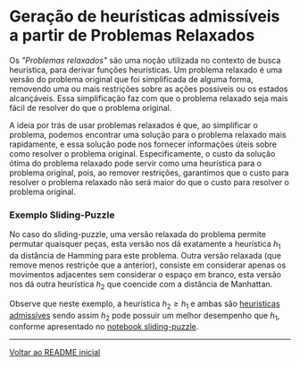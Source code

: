 # Geração de heurísticas admissíveis a partir de Problemas Relaxados

Os *"Problemas relaxados"* são uma noção utilizada no contexto de busca heurística, para derivar funções heurísticas. Um problema relaxado é uma versão do problema original que foi simplificada de alguma forma, removendo uma ou mais restrições sobre as ações possíveis ou os estados alcançáveis. Essa simplificação faz com que o problema relaxado seja mais fácil de resolver do que o problema original.

A ideia por trás de usar problemas relaxados é que, ao simplificar o problema, podemos encontrar uma solução para o problema relaxado mais rapidamente, e essa solução pode nos fornecer informações úteis sobre como resolver o problema original. Especificamente, o custo da solução ótima do problema relaxado pode servir como uma heurística para o problema original, pois, ao remover restrições, garantimos que o custo para resolver o problema relaxado não será maior do que o custo para resolver o problema original.

### Exemplo Sliding-Puzzle
No caso do sliding-puzzle, uma versão relaxada do problema permite permutar quaisquer peças, esta versão nos dá exatamente a heurística $h_1$ da distância de Hamming para este problema. Outra versão relaxada (que remove menos restriçõe que a anterior), consiste em considerar apenas os movimentos adjacentes sem considerar o espaço em branco, esta versão nos dá outra heurística $h_2$ que coencide com a distância de Manhattan. 

Observe que neste exemplo, a heurística $h_2\ge h_1$ e ambas são [heurísticas admissíves](./heurística-admissível.md) sendo assim $h_2$ pode possuir um melhor desempenho que $h_1$, conforme apresentado no [notebook sliding-puzzle](../exemplos/sliding-puzzle.ipynb).

---

[Voltar ao README inicial](../../../README.md)